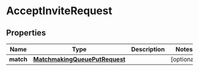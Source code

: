 
# AcceptInviteRequest

## Properties
Name | Type | Description | Notes
------------ | ------------- | ------------- | -------------
**match** | [**MatchmakingQueuePutRequest**](MatchmakingQueuePutRequest.md) |  |  [optional]



